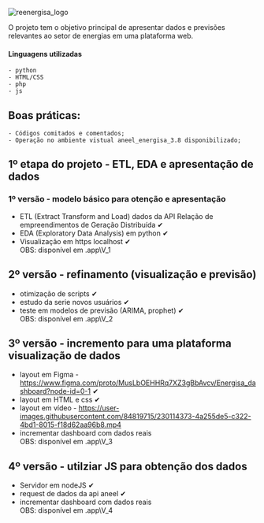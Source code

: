 ![reenergisa_logo](https://user-images.githubusercontent.com/84819715/229943527-1942f98d-827d-4055-a3c2-f06954d04bff.png)


O projeto tem o objetivo principal de apresentar dados e previsões relevantes ao setor de energias em uma plataforma web.
#### Linguagens utilizadas
    - python
    - HTML/CSS
    - php
    - js


## Boas práticas:
    - Códigos comitados e comentados; 
    - Operação no ambiente vistual aneel_energisa_3.8 disponibilizado;


## 1º etapa do projeto - ETL, EDA e apresentação de dados

### 1º versão - modelo básico para otenção e apresentação
  - ETL (Extract Transform and Load) dados da API Relação de empreendimentos de Geração Distribuída   ✔
  - EDA (Exploratory Data Analysis) em python   ✔
  - Visualização em https localhost   ✔                 <br>
 OBS: disponível em .app\V_1

## 2º versão - refinamento (visualização e previsão)
  - otimização de scripts ✔
  - estudo da serie novos usuários ✔
  - teste em modelos de previsão (ARIMA, prophet) ✔        <br>
 OBS: disponível em .app\V_2
 
 ## 3º versão - incremento para uma plataforma visualização de dados
  - layout em Figma - https://www.figma.com/proto/MusLbOEHHRq7XZ3gBbAvcv/Energisa_dashboard?node-id=0-1 ✔
  - layout em HTML e css ✔
  - layout em vídeo - https://user-images.githubusercontent.com/84819715/230114373-4a255de5-c322-4bd1-8015-f18d62aa96b8.mp4
  - incrementar dashboard com dados reais <br>
 OBS: disponível em .app\V_3
  
 ## 4º versão - utilziar JS para obtenção dos dados
  - Servidor em nodeJS ✔
  - request de dados da api aneel ✔
  - incrementar dashboard com dados reais               <br>
  OBS: disponível em .app\V_4
 
